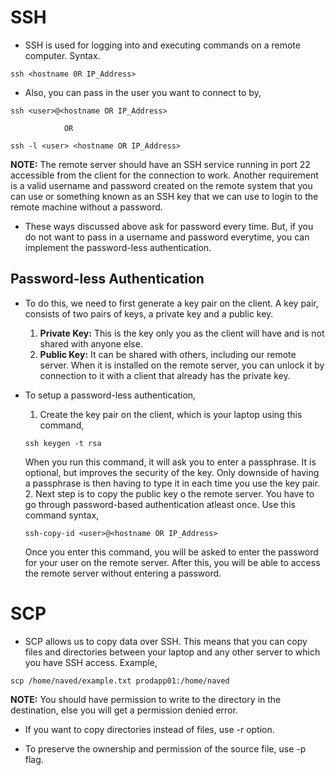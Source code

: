 # SSH #

* SSH is used for logging into and executing commands on a remote computer. Syntax.

```
ssh <hostname 0R IP_Address>
```

* Also, you can pass in the user you want to connect to by,

```
ssh <user>@<hostname OR IP_Address>

            OR

ssh -l <user> <hostname OR IP_Address>
```

<b>NOTE:</b> The remote server should have an SSH service running in port 22 accessible from the client for the connection to work. Another requirement is a valid username and password created on the remote system that you can use or something known as an SSH key that we can use to login to the remote machine without a password. 

* These ways discussed above ask for password every time. But, if you do not want to pass in a username and password everytime, you can implement the password-less authentication. 

## Password-less Authentication ##

* To do this, we need to first generate a key pair on the client. A key pair, consists of two pairs of keys, a private key and a public key. 

   1. <b>Private Key:</b> This is the key only you as the client will have and is not shared with anyone else. 
   2. <b>Public Key:</b> It can be shared with others, including our remote server. When it is installed on the remote server, you can unlock it by connection to it with a client that already has the private key. 


* To setup a password-less authentication, 

   1. Create the key pair on the client, which is your laptop using this command,
   ```
   ssh keygen -t rsa
   ```
   When you run this command, it will ask you to enter a passphrase. It is optional, but improves the security of the key. Only downside of having a passphrase is then having to type it in each time you use the key pair. 
   2. Next step is to copy the public key o the remote server. You have to go through password-based authentication atleast once. Use this command syntax,
   ```
   ssh-copy-id <user>@<hostname OR IP_Address>
   ```
   Once you enter this command, you will be asked to enter the password for your user on the remote server. After this, you will be able to access the remote server without entering a password. 



# SCP #

* SCP allows us to copy data over SSH. This means that you can copy files and directories between your laptop and any other server to which you have SSH access. Example,

```
scp /home/naved/example.txt prodapp01:/home/naved
```
<b>NOTE:</b> You should have permission to write to the directory in the destination, else you will get a permission denied error. 

* If you want to copy directories instead of files, use -r option. 

* To preserve the ownership and permission of the source file, use -p flag. 
